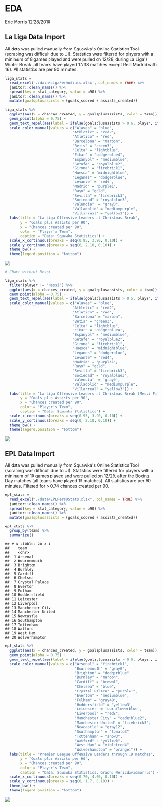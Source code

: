 EDA
================
Eric Morris
12/28/2018

La Liga Data Import
-------------------

All data was pulled manually from Squawka's Online Statistics Tool (scraping was difficult due to UI). Statistics were filtered for players with a minimum of 8 games played and were pulled on 12/28, during La Liga's Winter Break (all teams have played 17/38 matches except Real Madrid with 16). All statistics are per 90 minutes.

``` r
liga_stats = 
  read_excel("./data/LigaPer90Stats.xlsx", col_names = TRUE) %>% 
  janitor::clean_names() %>% 
  spread(key = stat_category, value = p90) %>% 
  janitor::clean_names() %>% 
  mutate(goalsplusassists = (goals_scored + assists_created))
```

``` r
liga_stats %>% 
  ggplot(aes(x = chances_created, y = goalsplusassists, color = team)) +
  geom_point(alpha = 0.75) +
  geom_text_repel(aes(label = ifelse(goalsplusassists > 0.6, player, ifelse(chances_created > 1.75, player, ''))), angle = 30, size = 2) +
  scale_color_manual(values = c("Alaves" = "blue",
                               "Athletic" = "red2",
                               "Atletico" = "red",
                               "Barcelona" = "maroon",
                               "Betis" = "green3",
                               "Celta" = "lightblue",
                               "Eibar" = "dodgerblue4",
                               "Espanyol" = "mediumblue",
                               "Getafe" = "royalblue2",
                               "Girona" = "firebrick1",
                               "Huesca" = "midnightblue",
                               "Leganes" = "dodgerblue",
                               "Levante" = "red4",
                               "Madrid" = "purple1",
                               "Rayo" = "gold",
                               "Sevilla" = "firebrick3",
                               "Sociedad" = "royalblue3",
                               "Valencia"  = "gray0",
                               "Valladolid" = "mediumpurple",
                               "Villarreal" = "yellow3")) + 
  labs(title = "La Liga Offensive Leaders at Christmas Break", 
       y = "Goals plus Assists per 90", 
       x = "Chances created per 90", 
       color = "Player's Team",
       caption = "Data: Squawka Statistics") + 
  scale_x_continuous(breaks = seq(0.95, 3.90, 0.10)) + 
  scale_y_continuous(breaks = seq(0, 2.10, 0.10)) + 
  theme_bw() +
  theme(legend.position = "bottom") 
```

![](EDA_files/figure-markdown_github/La%20Liga%20Charts-1.png)

``` r
# Chart without Messi

liga_stats %>% 
  filter(player != "Messi") %>% 
  ggplot(aes(x = chances_created, y = goalsplusassists, color = team)) +
  geom_point(alpha = 0.75) +
  geom_text_repel(aes(label = ifelse(goalsplusassists > 0.5, player, ifelse(chances_created > 1.65, player, ''))), angle = 30, size = 2) +
  scale_color_manual(values = c("Alaves" = "blue",
                               "Athletic" = "red2",
                               "Atletico" = "red",
                               "Barcelona" = "maroon",
                               "Betis" = "green3",
                               "Celta" = "lightblue",
                               "Eibar" = "dodgerblue4",
                               "Espanyol" = "mediumblue",
                               "Getafe" = "royalblue2",
                               "Girona" = "firebrick1",
                               "Huesca" = "midnightblue",
                               "Leganes" = "dodgerblue",
                               "Levante" = "red4",
                               "Madrid" = "purple1",
                               "Rayo" = "gold",
                               "Sevilla" = "firebrick3",
                               "Sociedad" = "royalblue3",
                               "Valencia"  = "gray0",
                               "Valladolid" = "mediumpurple",
                               "Villarreal" = "yellow3")) + 
  labs(title = "La Liga Offensive Leaders at Christmas Break (Messi Filtered)", 
       y = "Goals plus Assists per 90", 
       x = "Chances created per 90", 
       color = "Player's Team",
       caption = "Data: Squawka Statistics") + 
  scale_x_continuous(breaks = seq(0.95, 3.90, 0.10)) + 
  scale_y_continuous(breaks = seq(0, 2.10, 0.10)) + 
  theme_bw() +
  theme(legend.position = "bottom") 
```

![](EDA_files/figure-markdown_github/La%20Liga%20Charts-2.png)

EPL Data Import
---------------

All data was pulled manually from Squawka's Online Statistics Tool (scraping was difficult due to UI). Statistics were filtered for players with a minimum of 10 games played and were pulled on 12/29, after the Boxing Day matches (all teams have played 19 matches). All statistics are per 90 minutes. Filtered for &gt; 0.74 chances created per 90.

``` r
epl_stats = 
  read_excel("./data/EPLPer90Stats.xlsx", col_names = TRUE) %>% 
  janitor::clean_names() %>% 
  spread(key = stat_category, value = p90) %>% 
  janitor::clean_names() %>% 
  mutate(goalsplusassists = (goals_scored + assists_created))

epl_stats %>% 
  group_by(team) %>% 
  summarize()
```

    ## # A tibble: 20 x 1
    ##    team             
    ##    <chr>            
    ##  1 Arsenal          
    ##  2 Bournemouth      
    ##  3 Brighton         
    ##  4 Burnley          
    ##  5 Cardiff          
    ##  6 Chelsea          
    ##  7 Crystal Palace   
    ##  8 Everton          
    ##  9 Fulham           
    ## 10 Huddersfield     
    ## 11 Leicester        
    ## 12 Liverpool        
    ## 13 Manchester City  
    ## 14 Manchester United
    ## 15 Newcastle        
    ## 16 Southampton      
    ## 17 Tottenham        
    ## 18 Watford          
    ## 19 West Ham         
    ## 20 Wolverhampton

``` r
epl_stats %>% 
  ggplot(aes(x = chances_created, y = goalsplusassists, color = team)) +
  geom_point(alpha = 0.75) +
  geom_text_repel(aes(label = ifelse(goalsplusassists > 0.6, player, ifelse(chances_created > 1.50, player, ''))), angle = 30, size = 2) +
  scale_color_manual(values = c("Arsenal" = "firebrick1",
                                "Bournemouth" = "gray0",
                                "Brighton" = "dodgerblue",
                                "Burnley" = "maroon",
                                "Cardiff" = "brown1",     
                                "Chelsea" = "blue",
                                "Crystal Palace" = "purple1",
                                "Everton" = "mediumblue",
                                "Fulham" = "gray48",        
                                "Huddersfield" = "yellow3",   
                                "Leicester" = "cornflowerblue",       
                                "Liverpool" = "red2",       
                                "Manchester City" = "cadetblue2",  
                                "Manchester United" = "firebrick3",
                                "Newcastle" = "gray12",       
                                "Southampton" = "tomato3",    
                                "Tottenham" = "snow3",       
                                "Watford" = "yellow3",       
                                "West Ham" = "violetred4",      
                                "Wolverhampton" = "orange1")) + 
  labs(title = "Premier League Offensive Leaders through 19 matches", 
       y = "Goals plus Assists per 90", 
       x = "Chances created per 90", 
       color = "Player's Team",
       caption = "Data: Squawka Statistics. Graph: @ericdavidmorris") + 
  scale_x_continuous(breaks = seq(0.70, 4.00, 0.10)) + 
  scale_y_continuous(breaks = seq(0, 1.7, 0.10)) + 
  theme_bw() +
  theme(legend.position = "bottom") 
```

![](EDA_files/figure-markdown_github/EPL%20Chart-1.png)
